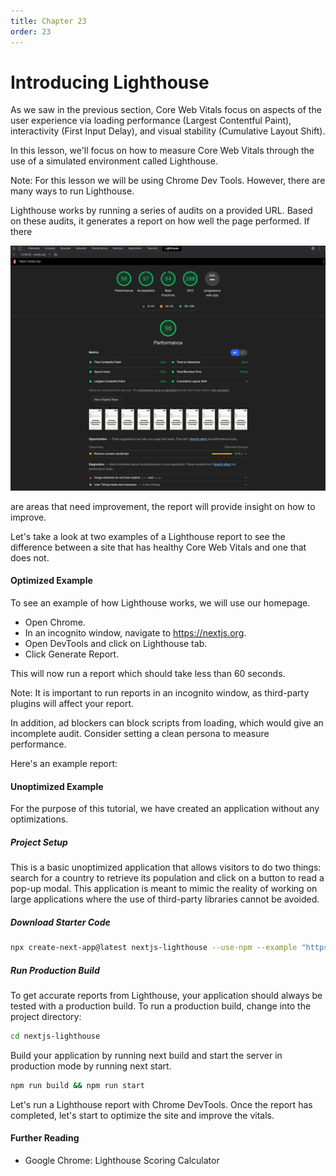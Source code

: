 ```yaml
---
title: Chapter 23
order: 23
---
```


# Introducing Lighthouse


As we saw in the previous section, Core Web Vitals focus on aspects of the user experience via loading performance (Largest Contentful Paint), interactivity (First Input Delay), and visual stability (Cumulative Layout Shift).

In this lesson, we'll focus on how to measure Core Web Vitals through the use of a simulated environment called Lighthouse.

Note: For this lesson we will be using Chrome Dev Tools. However, there are many ways to run Lighthouse.

Lighthouse works by running a series of audits on a provided URL. Based on these audits, it generates a report on how well the page performed. If there

![Lighthouse report for Next.js homepage](./assets/lighthouse-report-for-nextjs-homepage-light.jpg)

are areas that need improvement, the report will provide insight on how to improve.

Let's take a look at two examples of a Lighthouse report to see the difference between a site that has healthy Core Web Vitals and one that does not.

#### Optimized Example

To see an example of how Lighthouse works, we will use our homepage.

- Open Chrome.
- In an incognito window, navigate to https://nextjs.org.
- Open DevTools and click on Lighthouse tab.
- Click Generate Report.

This will now run a report which should take less than 60 seconds.

Note: It is important to run reports in an incognito window, as third-party plugins will affect your report.

In addition, ad blockers can block scripts from loading, which would give an incomplete audit. Consider setting a clean persona to measure performance.

Here's an example report:

#### Unoptimized Example

For the purpose of this tutorial, we have created an application without any optimizations.

##### Project Setup

This is a basic unoptimized application that allows visitors to do two things: search for a country to retrieve its population and click on a button to read
a pop-up modal. This application is meant to mimic the reality of working on large applications where the use of third-party libraries cannot be avoided.

##### Download Starter Code

```bash
npx create-next-app@latest nextjs-lighthouse --use-npm --example "https://github.com/vercel/next-learn/tree/main/seo"
```

##### Run Production Build

To get accurate reports from Lighthouse, your application should always be tested with a production build. To run a production build, change into the
project directory:

```bash
cd nextjs-lighthouse
```

Build your application by running next build and start the server in
production mode by running next start.

```bash
npm run build && npm run start
```

Let's run a Lighthouse report with Chrome DevTools. Once the report has completed, let's start to optimize the site and improve the vitals.

#### Further Reading

- Google Chrome: Lighthouse Scoring Calculator
